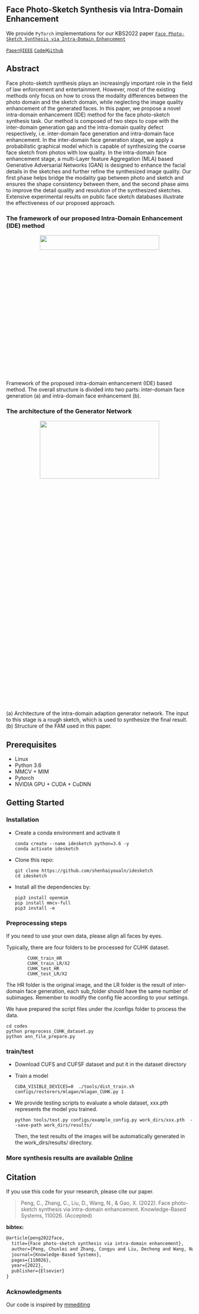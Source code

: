 ## Face Photo-Sketch Synthesis via Intra-Domain Enhancement

We provide `PyTorch` implementations for our KBS2022 paper [`Face Photo-Sketch Synthesis via Intra-Domain Enhancement`](https://www.sciencedirect.com/science/article/pii/S0950705122011194) 

[`Paper@IEEE`](https://www.sciencedirect.com/science/article/pii/S0950705122011194)   [`Code@Github`](https://github.com/shenhaiyoualn/idesketch)  


## Abstract

Face photo-sketch synthesis plays an increasingly important role in the field of law enforcement and entertainment. However, most of the existing methods only focus on how to cross the modality differences between the photo domain and the sketch domain, while neglecting the image quality enhancement of the generated faces. In this paper, we propose a novel intra-domain enhancement (IDE) method for the face photo-sketch synthesis task. Our method is composed of two steps to cope with the inter-domain generation gap and the intra-domain quality defect respectively, i.e. inter-domain face generation and intra-domain face enhancement. In the inter-domain face generation stage, we apply a probabilistic graphical model which is capable of synthesizing the coarse face sketch from photos with low quality. In the intra-domain face enhancement stage, a multi-Layer feature Aggregation (MLA) based Generative Adversarial Networks (GAN) is designed to enhance the facial details in the sketches and further refine the synthesized image quality. Our first phase helps bridge the modality gap between photo and sketch and ensures the shape consistency between them, and the second phase aims to improve the detail quality and resolution of the synthesized sketches. Extensive experimental results on public face sketch databases illustrate the effectiveness of our proposed approach.


### The framework of our proposed Intra-Domain  Enhancement (IDE) method
<div align="center">
	<img src="imgs/ide.PNG" width="80%" height="10%"/>
</div>
</a>
Framework of the proposed intra-domain enhancement (IDE) based method. The overall structure is divided into two parts: inter-domain face generation (a) and intra-domain face enhancement (b).

### The architecture of the Generator Network

<div align="center">
	<img src="imgs/generator.png" width="80%" height="20%"/>
</div>
</a>
(a) Architecture of the intra-domain adaption generator network. The input to this stage is a rough sketch, which is used to synthesize the final result. (b) Structure of the FAM used in this paper.


## Prerequisites

- Linux 
- Python 3.6
- MMCV + MIM
- Pytorch
- NVIDIA GPU + CUDA + CuDNN

## Getting Started

### Installation

* Create a conda environment and activate it
  ```
  conda create --name idesketch python=3.6 -y
  conda activate idesketch
  ```
  
* Clone this repo: 

  ```
  git clone https://github.com/shenhaiyoualn/idesketch
  cd idesketch
  ```
  
* Install all the dependencies by:

  ```
  pip3 install openmim
  pip install mmcv-full
  pip3 install -e
  ```


### Preprocessing steps

If you need to use your own data, please align all faces by eyes.

Typically, there are four folders to be processed for CUHK dataset.

            CUHK_train_HR
            CUHK_train_LR/X2
            CUHK_test_HR
            CUHK_test_LR/X2
	   
The HR folder is the original image, and the LR folder is the result of inter-domain face generation, each sub_folder should have the same number of subimages.
Remember to modify the config file according to your settings.

We have prepared the script files under the /configs folder to process the data.
  ```
  cd codes
  python preprocess_CUHK_dataset.py
  python ann_file_prepare.py
  ```
### train/test

* Download CUFS and CUFSF dataset and put it in the dataset directory

* Train a model

  ```
  CUDA_VISIBLE_DEVICES=0  ./tools/dist_train.sh configs/restorers/mlagan/mlagan_CUHK.py 1
  ```

* We provide testing scripts to evaluate a whole dataset, xxx.pth represents the model you trained.

  ```
  python tools/test.py configs/example_config.py work_dirs/xxx.pth  --save-path work_dirs/results/
  ```
  Then, the test results of the images will be automatically generated in the work_dirs/results/ directory.



### More synthesis results are available [Online](https://github.com/shenhaiyoualn/idesketch/tree/main/imgs/fine-sketch)

## Citation

 If you use this code for your research, please cite our paper. 

> Peng, C., Zhang, C., Liu, D., Wang, N., & Gao, X. (2022). Face photo-sketch synthesis via intra-domain enhancement. Knowledge-Based Systems, 110026. (Accepted)

**bibtex:**

```latex
@article{peng2022face,
  title={Face photo-sketch synthesis via intra-domain enhancement},
  author={Peng, Chunlei and Zhang, Congyu and Liu, Decheng and Wang, Nannan and Gao, Xinbo},
  journal={Knowledge-Based Systems},
  pages={110026},
  year={2022},
  publisher={Elsevier}
}
```



### Acknowledgments
Our code is inspired by [mmediting](https://github.com/open-mmlab/mmediting)




